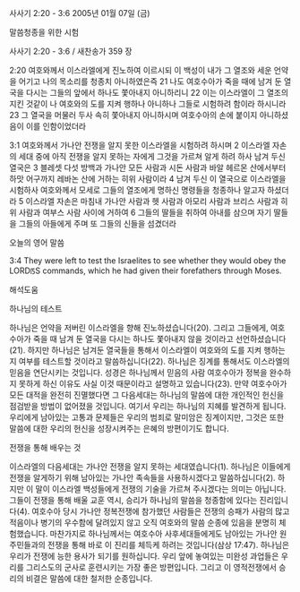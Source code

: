 사사기 2:20 - 3:6 
2005년 01월 07일 (금)

말씀청종을 위한 시험



사사기 2:20 - 3:6 / 새찬송가 359 장


2:20 여호와께서 이스라엘에게 진노하여 이르시되 이 백성이 내가 그 열조와 세운 언약을 어기고 나의 목소리를 청종치 아니하였은즉 21 나도 여호수아가 죽을 때에 남겨 둔 열국을 다시는 그들의 앞에서 하나도 쫓아내지 아니하리니 22 이는 이스라엘이 그 열조의 지킨 것같이 나 여호와의 도를 지켜 행하나 아니하나 그들로 시험하려 함이라 하시니라 23 그 열국을 머물러 두사 속히 쫓아내지 아니하시며 여호수아의 손에 붙이지 아니하셨음이 이를 인함이었더라 

3:1 여호와께서 가나안 전쟁을 알지 못한 이스라엘을 시험하려 하시며 2 이스라엘 자손의 세대 중에 아직 전쟁을 알지 못하는 자에게 그것을 가르쳐 알게 하려 하사 남겨 두신 열국은 3 블레셋 다섯 방백과 가나안 모든 사람과 시돈 사람과 바알 헤르몬 산에서부터 하맛 어구까지 레바논 산에 거하는 히위 사람이라 4 남겨 두신 이 열국으로 이스라엘을 시험하사 여호와께서 모세로 그들의 열조에게 명하신 명령들을 청종하나 알고자 하셨더라 5 이스라엘 자손은 마침내 가나안 사람과 헷 사람과 아모리 사람과 브리스 사람과 히위 사람과 여부스 사람 사이에 거하여 6 그들의 딸들을 취하여 아내를 삼으며 자기 딸들을 그들의 아들에게 주며 또 그들의 신들을 섬겼더라

오늘의 영어 말씀

3:4 They were left to test the Israelites to see whether they would obey the LORDꡑS commands, which he had given their forefathers through Moses.

해석도움





하나님의 테스트

하나님은 언약을 저버린 이스라엘을 향해 진노하셨습니다(20). 그리고 그들에게, 여호수아가 죽을 때 남겨 둔 열국을 다시는 하나도 쫓아내지 않을 것이라고 선언하셨습니다(21). 하지만 하나님은 남겨둔 열국들을 통해서 이스라엘이 여호와의 도를 지켜 행하는지 여부를 테스트할 것이라고 말씀하십니다(22). 하나님은 징계를 통해서도 이스라엘의 믿음을 연단시키는 것입니다. 성경은 하나님께서 믿음의 사람 여호수아가 정복을 완수하지 못하게 하신 이유도 사실 이것 때문이라고 설명하고 있습니다(23). 만약 여호수아가 모든 대적을 완전히 진멸했다면 그 다음세대는 하나님의 말씀에 대한 개인적인 헌신을 점검받을 방법이 없어졌을 것입니다. 여기서 우리는 하나님의 지혜를 발견하게 됩니다. 우리에게 남아있는 고통과 문제들은 우리의 범죄로 말미암은 징계이지만, 그것은 또한 말씀에 대한 우리의 헌신을 성장시켜주는 은혜의 방편이기도 합니다.   

전쟁을 통해 배우는 것

이스라엘의 다음세대는 가나안 전쟁을 알지 못하는 세대였습니다(1). 하나님은 이들에게 전쟁을 알게하기 위해 남아있는 가나안 족속들을 사용하시겠다고 말씀하십니다(2). 하지만 이 말이 이스라엘 백성들에게 전쟁의 기술을 가르쳐 주시겠다는 의미는 아닙니다. 그들이 전쟁을 통해 배울 교훈 역시, 승리가 하나님의 말씀을 청종함에 있다는 진리입니다(4). 여호수아 당시 가나안 정복전쟁에 참가했던 사람들은 전쟁의 승패가 사람의 많고 적음이나 병기의 우수함에 달려있지 않고 오직 여호와의 말씀 순종에 있음을 분명히 체험했습니다. 마찬가지로 하나님께서는 여호수아 사후세대들에게도 남아있는 가나안 원주민들과의 전쟁을 통해 바로 이 진리를 체득케 하려는 것입니다(삼상 17:47). 하나님은 우리가 전쟁에 능한 용사가 되기를 원하십니다. 우리 앞에 놓여있는 미완성 과업들은 우리를 그리스도의 군사로 훈련시키는 가장 좋은 방편입니다. 그리고 이 영적전쟁에서 승리의 비결은 말씀에 대한 철저한 순종입니다.